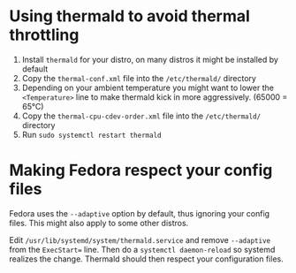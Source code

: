 # Using thermald to avoid thermal throttling
1. Install `thermald` for your distro, on many distros it might be installed by default
2. Copy the `thermal-conf.xml` file into the `/etc/thermald/` directory
3. Depending on your ambient temperature you might want to lower the `<Temperature>` line to make thermald kick in more aggressively. (65000 = 65°C)
4. Copy the `thermal-cpu-cdev-order.xml` file into the `/etc/thermald/` directory
5. Run `sudo systemctl restart thermald`

# Making Fedora respect your config files
Fedora uses the `--adaptive` option by default, thus ignoring your config files. This might also apply to some other distros.

Edit `/usr/lib/systemd/system/thermald.service` and remove `--adaptive` from the `ExecStart=` line. Then do a `systemctl daemon-reload` so systemd realizes the change. Thermald should then respect your configuration files.
